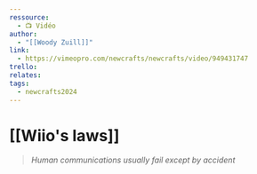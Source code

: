 ```yaml
---
ressource:
  - 📺 Vidéo
author:
  - "[[Woody Zuill]]"
link:
  - https://vimeopro.com/newcrafts/newcrafts/video/949431747
trello: 
relates: 
tags:
  - newcrafts2024
---
```


# [[Wiio's laws]]
> *Human communications usually fail except by accident*